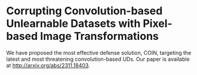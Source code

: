 # Corrupting Convolution-based Unlearnable Datasets with Pixel-based Image Transformations
We have proposed the most effective defense solution, COIN, targeting the latest and most threatening convolution-based UDs.
Our paper is available at http://arxiv.org/abs/2311.18403.
